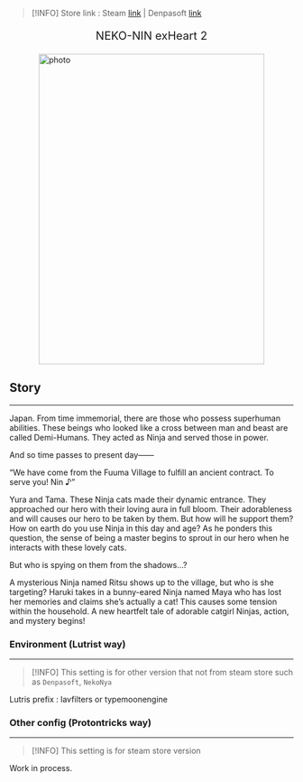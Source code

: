 >[!INFO]
>Store link : Steam [link](https://store.steampowered.com/app/828580/NEKONIN_exHeart_2/) | Denpasoft [link](https://denpasoft.com/product/neko-nin-exheart-2/)

<p style="text-align:center; font-size:20px; font-weight: bold;">NEKO-NIN exHeart 2</p>
<img style="width: 400px; height: 550px; display: block; margin: auto;" alt="photo" src="https://denpasoft.com/wp-content/uploads/2018/04/NekoNin2.png">

## Story
----
Japan. 
From time immemorial, there are those who possess superhuman abilities. These beings who looked like a cross between man and beast are called Demi-Humans. They acted as Ninja and served those in power.

And so time passes to present day——

“We have come from the Fuuma Village to fulfill an ancient contract. To serve you! Nin ♪”

Yura and Tama. These Ninja cats made their dynamic entrance. They approached our hero with their loving aura in full bloom. Their adorableness and will causes our hero to be taken by them. But how will he support them? How on earth do you use Ninja in this day and age? As he ponders this question, the sense of being a master begins to sprout in our hero when he interacts with these lovely cats.

But who is spying on them from the shadows…?

A mysterious Ninja named Ritsu shows up to the village, but who is she targeting? Haruki takes in a bunny-eared Ninja named Maya who has lost her memories and claims she’s actually a cat! This causes some tension within the household. A new heartfelt tale of adorable catgirl Ninjas, action, and mystery begins!

### Environment (Lutrist way) 
----
>[!INFO]
>This setting is for other version that not from steam store such as `Denpasoft`, `NekoNya` 

Lutris prefix : lavfilters or typemoonengine
<br>
### Other config (Protontricks way)
----
>[!INFO]
>This setting is for steam store version 

Work in process.
<br>
